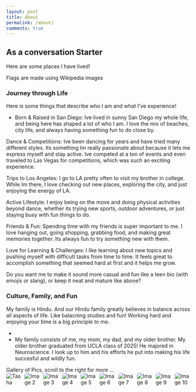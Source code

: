 ```yaml
---
layout: post
title: About
permalink: /about/
comments: true
---
```


## As a conversation Starter

Here are some places I have lived!

<comment>
Flags are made using Wikipedia images
</comment>

<style>
    /* Style looks pretty compact, 
       - grid-container and grid-item are referenced the code 
    */
    .grid-container {
        display: grid;
        grid-template-columns: repeat(auto-fill, minmax(150px, 1fr)); /* Dynamic columns */
        gap: 10px;
    }
    .grid-item {
        text-align: center;
    }
    .grid-item img {
        width: 100%;
        height: 100px; /* Fixed height for uniformity */
        object-fit: contain; /* Ensure the image fits within the fixed height */
    }
    .grid-item p {
        margin: 5px 0; /* Add some margin for spacing */
    }

    .image-gallery {
        display: flex;
        flex-wrap: nowrap;
        overflow-x: auto;
        gap: 10px;
        }

    .image-gallery img {
        max-height: 150px;
        object-fit: cover;
        border-radius: 5px;
    }
</style>

<!-- This grid_container class is used by CSS styling and the id is used by JavaScript connection -->
<div class="grid-container" id="grid_container">
    <!-- content will be added here by JavaScript -->
</div>

<script>
    // 1. Make a connection to the HTML container defined in the HTML div
    var container = document.getElementById("grid_container"); // This container connects to the HTML div

    // 2. Define a JavaScript object for our http source and our data rows for the Living in the World grid
    var http_source = "https://upload.wikimedia.org/wikipedia/commons/";
    var living_in_the_world = [
        {"flag": "0/01/Flag_of_California.svg", "greeting": "Hey", "description": "California - forever"},
        
    ];

    // 3a. Consider how to update style count for size of container
    // The grid-template-columns has been defined as dynamic with auto-fill and minmax

    // 3b. Build grid items inside of our container for each row of data
    for (const location of living_in_the_world) {
        // Create a "div" with "class grid-item" for each row
        var gridItem = document.createElement("div");
        gridItem.className = "grid-item";  // This class name connects the gridItem to the CSS style elements
        // Add "img" HTML tag for the flag
        var img = document.createElement("img");
        img.src = http_source + location.flag; // concatenate the source and flag
        img.alt = location.flag + " Flag"; // add alt text for accessibility

        // Add "p" HTML tag for the description
        var description = document.createElement("p");
        description.textContent = location.description; // extract the description

        // Add "p" HTML tag for the greeting
        var greeting = document.createElement("p");
        greeting.textContent = location.greeting;  // extract the greeting

        // Append img and p HTML tags to the grid item DIV
        gridItem.appendChild(img);
        gridItem.appendChild(description);
        gridItem.appendChild(greeting);

        // Append the grid item DIV to the container DIV
        container.appendChild(gridItem);
    }
</script>

### Journey through Life

Here is some things that describe who I am and what I've experience!

- Born & Raised in San Diego:
Ive lived in sunny San Diego my whole life, and being here has shaped a lot of who I am. I love the mix of beaches, city life, and always having something fun to do close by.

Dance & Competitions:
Ive been dancing for years and have tried many different styles. Its something Im really passionate about because it lets me express myself and stay active. Ive competed at a ton of events and even traveled to Las Vegas for competitions, which was such an exciting experience.

Trips to Los Angeles:
I go to LA pretty often to visit my brother in college. While Im there, I love checking out new places, exploring the city, and just enjoying the energy of LA.

Active Lifestyle:
I enjoy being on the move and doing physical activities beyond dance, whether its trying new sports, outdoor adventures, or just staying busy with fun things to do.

Friends & Fun:
Spending time with my friends is super important to me. I love hanging out, going shopping, grabbing food, and making great memories together. Its always fun to try something new with them.

Love for Learning & Challenges:
I like learning about new topics and pushing myself with difficult tasks from time to time. It feels great to accomplish something that seemed hard at first and it helps me grow.

Do you want me to make it sound more casual and fun like a teen bio (with emojis or slang), or keep it neat and mature like above?

### Culture, Family, and Fun

My family is Hindu. And our Hindu family greatly believes in balance across all aspects of life. Like balacning studies and fun! Working hard and enjoying your time is a big principle to me.

-
- My family consists of me, my mom, my dad, and my older brother. My older brother graduated from UCLA class of 2025! He majored in Neuroscience. I look up to him and his efforts he put into making his life succesful and wildly fun. 
<comment>
Gallery of Pics, scroll to the right for more ...
</comment>
<div class="image-gallery">
  <img src="{{site.baseurl}}/images/Garba.png" alt="Tasha">
  <img src="{{site.baseurl}}/images/about/john_tamara.jpg" alt="Image 2">
  <img src="{{site.baseurl}}/images/about/tamara_fam.jpg" alt="Image 3">
  <img src="{{site.baseurl}}/images/about/surf.jpg" alt="Image 4">
  <img src="{{site.baseurl}}/images/about/john_lora.jpg" alt="Image 5">
  <img src="{{site.baseurl}}/images/about/lora_fam.jpg" alt="Image 6">
  <img src="{{site.baseurl}}/images/about/lora_fam2.jpg" alt="Image 7">
  <img src="{{site.baseurl}}/images/about/pj_party.jpg" alt="Image 8">
  <img src="{{site.baseurl}}/images/about/trent_family.png" alt="Image 9">
  <img src="{{site.baseurl}}/images/about/claire.jpg" alt="Image 10">
  <img src="{{site.baseurl}}/images/about/grandkids.jpg" alt="Image 11">
  <img src="{{site.baseurl}}/images/about/farm.jpg" alt="Image 12">
</div>
